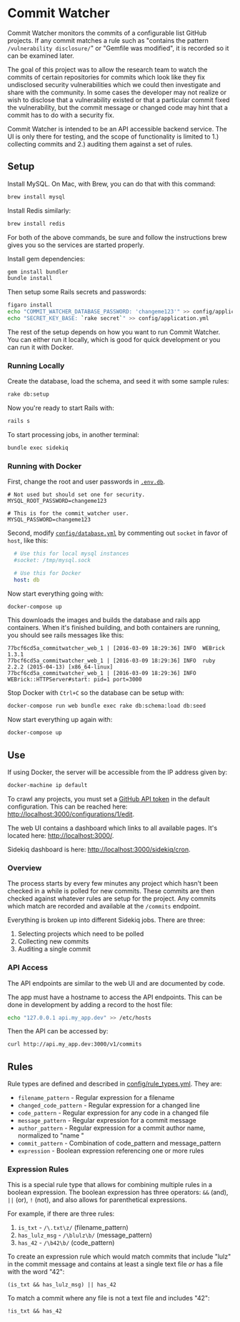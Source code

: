 # Commit Watcher

Commit Watcher monitors the commits of a configurable list GitHub projects. If any commit matches a rule such as "contains the pattern `/vulnerability disclosure/`" or "Gemfile was modified", it is recorded so it can be examined later.

The goal of this project was to allow the research team to watch the commits of certain repositories for commits which look like they fix undisclosed security vulnerabilities which we could then investigate and share with the community. In some cases the developer may not realize or wish to disclose that a vulnerability existed or that a particular commit fixed the vulnerability, but the commit message or changed code may hint that a commit has to do with a security fix.

Commit Watcher is intended to be an API accessible backend service. The UI is only there for testing, and the scope of functionality is limited to 1.) collecting commits and 2.) auditing them against a set of rules.

## Setup

Install MySQL. On Mac, with Brew, you can do that with this command:

```bash
brew install mysql
```

Install Redis similarly:
```bash
brew install redis
```

For both of the above commands, be sure and follow the instructions brew gives you so the services are started properly.

Install gem dependencies:

```bash
gem install bundler
bundle install
```

Then setup some Rails secrets and passwords:

```bash
figaro install
echo "COMMIT_WATCHER_DATABASE_PASSWORD: 'changeme123'" >> config/application.yml
echo "SECRET_KEY_BASE: `rake secret`" >> config/application.yml
```

The rest of the setup depends on how you want to run Commit Watcher. You can either run it locally, which is good for quick development or you can run it with Docker.

### Running Locally

Create the database, load the schema, and seed it with some sample rules:

```bash
rake db:setup
```

Now you're ready to start Rails with:

```bash
rails s
```

To start processing jobs, in another terminal:

```bash
bundle exec sidekiq
```

### Running with Docker

First, change the root and user passwords in [`.env.db`](.env.db).
```
# Not used but should set one for security.
MYSQL_ROOT_PASSWORD=changeme123

# This is for the commit_watcher user.
MYSQL_PASSWORD=changeme123
```

Second, modify [`config/database.yml`](config/database.yml) by commenting out `socket` in favor of `host`, like this:

```yaml
  # Use this for local mysql instances
  #socket: /tmp/mysql.sock

  # Use this for Docker
  host: db
```

Now start everything going with:

```bash
docker-compose up
```

This downloads the images and builds the database and rails app containers. When it's finished building, and both containers are running, you should see rails messages like this:

```
77bcf6cd5a_commitwatcher_web_1 | [2016-03-09 18:29:36] INFO  WEBrick 1.3.1
77bcf6cd5a_commitwatcher_web_1 | [2016-03-09 18:29:36] INFO  ruby 2.2.2 (2015-04-13) [x86_64-linux]
77bcf6cd5a_commitwatcher_web_1 | [2016-03-09 18:29:36] INFO  WEBrick::HTTPServer#start: pid=1 port=3000
```

Stop Docker with `Ctrl+C` so the database can be setup with:

```bash
docker-compose run web bundle exec rake db:schema:load db:seed
```

Now start everything up again with:

```bash
docker-compose up
```

## Use

If using Docker, the server will be accessible from the IP address given by:

```bash
docker-machine ip default
```

To crawl any projects, you must set a [GitHub API token](https://github.com/settings/tokens) in the default configuration. This can be reached here: [http://localhost:3000/configurations/1/edit](http://localhost:3000/configurations/1/edit).

The web UI contains a dashboard which links to all available pages. It's located here: [http://localhost:3000/](http://localhost:3000/).

Sidekiq dashboard is here: [http://localhost:3000/sidekiq/cron](http://localhost:3000/sidekiq/cron).

### Overview

The process starts by every few minutes any project which hasn't been checked in a while is polled for new commits. These commits are then checked against whatever rules are setup for the project. Any commits which match are recorded and available at the `/commits` endpoint.

Everything is broken up into different Sidekiq jobs. There are three:

1. Selecting projects which need to be polled
2. Collecting new commits
3. Auditing a single commit

### API Access

The API endpoints are similar to the web UI and are documented by code.

The app must have a hostname to access the API endpoints. This can be done in development by adding a record to the host file:

```bash
echo "127.0.0.1 api.my_app.dev" >> /etc/hosts
```

Then the API can be accessed by:
```bash
curl http://api.my_app.dev:3000/v1/commits
```

## Rules

Rule types are defined and described in [config/rule_types.yml](config/rule_types.yml). They are:

* `filename_pattern` - Regular expression for a filename
* `changed_code_pattern` - Regular expression for a changed line
* `code_pattern` - Regular expression for any code in a changed file
* `message_pattern` - Regular expression for a commit message
* `author_pattern` - Regular expression for a commit author name, normalized to "name <email>"
* `commit_pattern` - Combination of code_pattern and message_pattern
* `expression` - Boolean expression referencing one or more rules

### Expression Rules

This is a special rule type that allows for combining multiple rules in a boolean expression. The boolean expression has three operators: `&&` (and), `||` (or), `!` (not), and also allows for parenthetical expressions.

For example, if there are three rules:

1. `is_txt` - `/\.txt\z/` (filename_pattern)
2. `has_lulz_msg` - `/\blulz\b/` (message_pattern)
3. `has_42` - `/\b42\b/` (code_pattern)

To create an expression rule which would match commits that include "lulz" in the commit message and contains at least a single text file _or_ has a file with the word "42":

```
(is_txt && has_lulz_msg) || has_42
```

To match a commit where any file is not a text file and includes "42":

```
!is_txt && has_42
```
